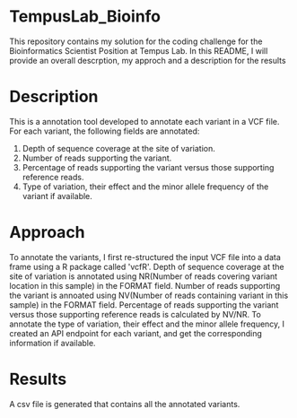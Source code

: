 # TempusLab_Bioinfo

This repository contains my solution for the coding challenge for the Bioinformatics Scientist Position at Tempus Lab. In this README, I will provide an overall descrption, my approch and a description for the results

# Description
This is a annotation tool developed to annotate each variant in a VCF file. For each variant, the following fields are annotated:
1. Depth of sequence coverage at the site of variation.
2. Number of reads supporting the variant.
3. Percentage of reads supporting the variant versus those supporting reference reads.
4. Type of variation, their effect and the minor allele frequency of the variant if available.

# Approach
To annotate the variants, I first re-structured the input VCF file into a data frame using a R package called 'vcfR'. Depth of sequence coverage at the site of variation is annotated using NR(Number of reads covering variant location in this sample) in the FORMAT field. Number of reads supporting the variant is annoated using NV(Number of reads containing variant in this sample) in the FORMAT field. Percentage of reads supporting the variant versus those supporting reference reads is calculated by NV/NR. To annotate the type of variation, their effect and the minor allele frequency, I created an API endpoint for each variant, and get the corresponding information if available.

# Results
A csv file is generated that contains all the annotated variants. 

